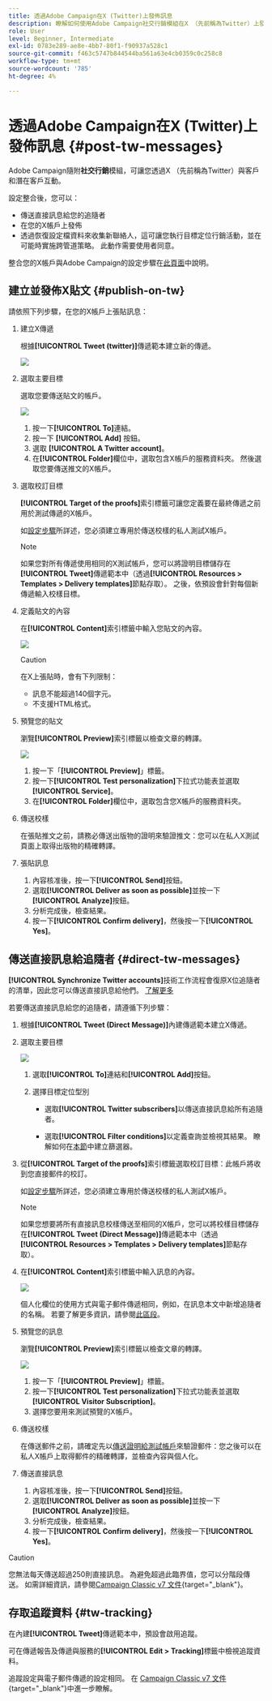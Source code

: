 ```yaml
---
title: 透過Adobe Campaign在X (Twitter)上發佈訊息
description: 瞭解如何使用Adobe Campaign社交行銷模組在X （先前稱為Twitter）上發佈訊息，並傳送直接訊息給您的追隨者
role: User
level: Beginner, Intermediate
exl-id: 0783e289-ae8e-4bb7-80f1-f90937a528c1
source-git-commit: f463c5747b844544ba561a63e4cb0359c0c258c8
workflow-type: tm+mt
source-wordcount: '785'
ht-degree: 4%

---
```



# 透過Adobe Campaign在X (Twitter)上發佈訊息 {#post-tw-messages}

Adobe Campaign隨附&#x200B;**社交行銷**&#x200B;模組，可讓您透過X （先前稱為Twitter）與客戶和潛在客戶互動。

設定整合後，您可以：

* 傳送直接訊息給您的追隨者
* 在您的X帳戶上發佈
* 透過恢復設定檔資料來收集新聯絡人，這可讓您執行目標定位行銷活動，並在可能時實施跨管道策略。 此動作需要使用者同意。


整合您的X帳戶與Adobe Campaign的設定步驟在[此頁面](../connect/ac-tw.md)中說明。

## 建立並發佈X貼文 {#publish-on-tw}

請依照下列步驟，在您的X帳戶上張貼訊息：

1. 建立X傳遞

   根據&#x200B;**[!UICONTROL Tweet (twitter)]**&#x200B;傳遞範本建立新的傳遞。

   ![](assets/tw-new-delivery.png)

1. 選取主要目標

   選取您要傳送貼文的帳戶。

   ![](assets/tw-define-target.png)

   1. 按一下&#x200B;**[!UICONTROL To]**&#x200B;連結。
   1. 按一下 **[!UICONTROL Add]** 按鈕。
   1. 選取 **[!UICONTROL A Twitter account]**。
   1. 在&#x200B;**[!UICONTROL Folder]**&#x200B;欄位中，選取包含X帳戶的服務資料夾。 然後選取您要傳送推文的X帳戶。

1. 選取校訂目標

   **[!UICONTROL Target of the proofs]**&#x200B;索引標籤可讓您定義要在最終傳遞之前用於測試傳遞的X帳戶。

   如[設定步驟](../connect/ac-tw.md#tw-test-account)所詳述，您必須建立專用於傳送校樣的私人測試X帳戶。

   >[!NOTE]
   >
   >如果您對所有傳遞使用相同的X測試帳戶，您可以將證明目標儲存在&#x200B;**[!UICONTROL Tweet]**&#x200B;傳遞範本中（透過&#x200B;**[!UICONTROL Resources > Templates > Delivery templates]**&#x200B;節點存取）。 之後，依預設會針對每個新傳遞輸入校樣目標。

1. 定義貼文的內容

   在&#x200B;**[!UICONTROL Content]**&#x200B;索引標籤中輸入您貼文的內容。

   ![](assets/tw-delivery-content.png)

   >[!CAUTION]
   >
   >在X上張貼時，會有下列限制：
   >
   >* 訊息不能超過140個字元。
   >* 不支援HTML格式。
   >

1. 預覽您的貼文

   瀏覽&#x200B;**[!UICONTROL Preview]**&#x200B;索引標籤以檢查文章的轉譯。

   ![](assets/tw-delivery-preview.png)

   1. 按一下「**[!UICONTROL Preview]**」標籤。
   1. 按一下&#x200B;**[!UICONTROL Test personalization]**&#x200B;下拉式功能表並選取&#x200B;**[!UICONTROL Service]**。
   1. 在&#x200B;**[!UICONTROL Folder]**&#x200B;欄位中，選取包含您X帳戶的服務資料夾。

1. 傳送校樣

   在張貼推文之前，請務必傳送出版物的證明來驗證推文：您可以在私人X測試頁面上取得出版物的精確轉譯。

1. 張貼訊息

   1. 內容核准後，按一下&#x200B;**[!UICONTROL Send]**&#x200B;按鈕。
   1. 選取&#x200B;**[!UICONTROL Deliver as soon as possible]**&#x200B;並按一下&#x200B;**[!UICONTROL Analyze]**&#x200B;按鈕。
   1. 分析完成後，檢查結果。
   1. 按一下&#x200B;**[!UICONTROL Confirm delivery]**，然後按一下&#x200B;**[!UICONTROL Yes]**。

## 傳送直接訊息給追隨者 {#direct-tw-messages}

**[!UICONTROL Synchronize Twitter accounts]**&#x200B;技術工作流程會復原X位追隨者的清單，因此您可以傳送直接訊息給他們。 [了解更多](../connect/ac-tw.md#synchro-tw-accounts)

若要傳送直接訊息給您的追隨者，請遵循下列步驟：

1. 根據&#x200B;**[!UICONTROL Tweet (Direct Message)]**&#x200B;內建傳遞範本建立X傳遞。

1. 選取主要目標

   ![](assets/tw-dm-define-target.png)

   1. 選取&#x200B;**[!UICONTROL To]**&#x200B;連結和&#x200B;**[!UICONTROL Add]**&#x200B;按鈕。

   1. 選擇目標定位型別

      * 選取&#x200B;**[!UICONTROL Twitter subscribers]**&#x200B;以傳送直接訊息給所有追隨者。

      * 選取&#x200B;**[!UICONTROL Filter conditions]**&#x200B;以定義查詢並檢視其結果。 瞭解如何在[本節](../audiences/create-filters.md#advanced-filters)中建立篩選器。

1. 從&#x200B;**[!UICONTROL Target of the proofs]**&#x200B;索引標籤選取校訂目標：此帳戶將收到您直接郵件的校訂。

   如[設定步驟](../connect/ac-tw.md#tw-test-account)所詳述，您必須建立專用於傳送校樣的私人測試X帳戶。


   >[!NOTE]
   >
   >如果您想要將所有直接訊息校樣傳送至相同的X帳戶，您可以將校樣目標儲存在&#x200B;**[!UICONTROL Tweet (Direct Message)]**&#x200B;傳遞範本中（透過&#x200B;**[!UICONTROL Resources > Templates > Delivery templates]**&#x200B;節點存取）。

1. 在&#x200B;**[!UICONTROL Content]**&#x200B;索引標籤中輸入訊息的內容。

   ![](assets/tw-dm-content.png)

   個人化欄位的使用方式與電子郵件傳遞相同，例如，在訊息本文中新增追隨者的名稱。 若要了解更多資訊，請參閱[此區段](../send/personalize.md)。

1. 預覽您的訊息

   瀏覽&#x200B;**[!UICONTROL Preview]**&#x200B;索引標籤以檢查文章的轉譯。

   ![](assets/tw-dm-preview.png)

   1. 按一下「**[!UICONTROL Preview]**」標籤。
   1. 按一下&#x200B;**[!UICONTROL Test personalization]**&#x200B;下拉式功能表並選取&#x200B;**[!UICONTROL Visitor Subscription]**。
   1. 選擇您要用來測試預覽的X帳戶。

1. 傳送校樣

   在傳送郵件之前，請確定先以[傳送證明給測試帳戶](../send/preview-and-proof.md)來驗證郵件：您之後可以在私人X帳戶上取得郵件的精確轉譯，並檢查內容與個人化。

1. 傳送直接訊息

   1. 內容核准後，按一下&#x200B;**[!UICONTROL Send]**&#x200B;按鈕。
   1. 選取&#x200B;**[!UICONTROL Deliver as soon as possible]**&#x200B;並按一下&#x200B;**[!UICONTROL Analyze]**&#x200B;按鈕。
   1. 分析完成後，檢查結果。
   1. 按一下&#x200B;**[!UICONTROL Confirm delivery]**，然後按一下&#x200B;**[!UICONTROL Yes]**。

>[!CAUTION]
>
>您無法每天傳送超過250則直接訊息。 為避免超過此臨界值，您可以分階段傳送。 如需詳細資訊，請參閱[Campaign Classic v7 文件](https://experienceleague.adobe.com/docs/campaign-classic/using/sending-messages/key-steps-when-creating-a-delivery/steps-sending-the-delivery.html#sending-using-multiple-waves){target="_blank"}。


## 存取追蹤資料 {#tw-tracking}

在內建&#x200B;**[!UICONTROL Tweet]**&#x200B;傳遞範本中，預設會啟用追蹤。

可在傳遞報告及傳遞與服務的&#x200B;**[!UICONTROL Edit > Tracking]**&#x200B;標籤中檢視追蹤資料。

追蹤設定與電子郵件傳遞的設定相同。 在 [Campaign Classic v7 文件](https://experienceleague.adobe.com/docs/campaign-classic/using/sending-messages/monitoring-deliveries/about-delivery-monitoring.html?lang=zh-Hant){target="_blank"}中進一步瞭解。

